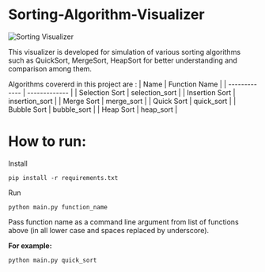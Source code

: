# Sorting-Algorithm-Visualizer
![Sorting Visualizer](https://i.ibb.co/tpt2bhn/1.jpg)

This visualizer is developed for simulation of various sorting algorithms such as QuickSort, MergeSort, HeapSort for better understanding and comparison among them.


Algorithms covererd in this project are :
|     Name        | Function Name   |
| -------------   | -------------   |
| Selection Sort  |  selection_sort |
| Insertion Sort  |  insertion_sort |
| Merge Sort      |  merge_sort     |
| Quick Sort      |  quick_sort     |
| Bubble Sort     |  bubble_sort    |
| Heap Sort       |  heap_sort      |

# How to run:

Install

```pip install -r requirements.txt``` 

Run

```python main.py function_name```

Pass function name as a command line argument from list of functions above
(in all lower case and spaces replaced by underscore).

**For example:** 

```python main.py quick_sort```
